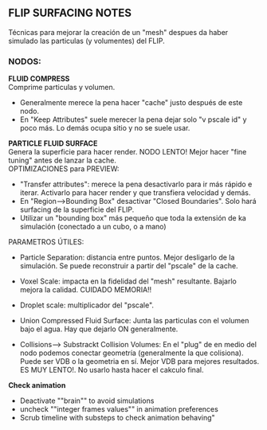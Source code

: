 ## FLIP SURFACING NOTES
Técnicas para mejorar la creación de un "mesh" despues da haber simulado las particulas (y volumentes) del FLIP.



### NODOS:   
**FLUID COMPRESS**   
Comprime particulas y volumen.
- Generalmente merece la pena hacer "cache" justo después de este nodo.
- En "Keep Attributes" suele merecer la pena dejar solo "v pscale id" y poco más. Lo demás ocupa sitio y no se suele usar.

**PARTICLE FLUID SURFACE**   
Genera la superficie para hacer render. NODO LENTO! Mejor hacer "fine tuning" antes de lanzar la cache.   
OPTIMIZACIONES para PREVIEW:
- "Transfer attributes": merece la pena desactivarlo para ir más rápido e iterar. Activarlo para hacer render y que transfiera velocidad y demás.
- En "Region-->Bounding Box" desactivar "Closed Boundaries". Solo hará surfacing de la superficie del FLIP.
- Utilizar un "bounding box" más pequeño que toda la extensión de ka simulación (conectado a un cubo, o a mano)   

PARAMETROS ÚTILES:   
- Particle Separation: distancia entre puntos. Mejor desligarlo de la simulación. Se puede  reconstruir a partir del "pscale" de la cache.    
- Voxel Scale: impacta en la fidelidad del "mesh" resultante. Bajarlo mejora la calidad. CUIDADO MEMORIA!!
- Droplet scale: multiplicador del "pscale".

- Union Compressed Fluid Surface: Junta las particulas con el volumen bajo el agua. Hay que dejarlo ON generalmente.
- Collisions--> Substrackt Collision Volumes: En el "plug" de en medio del nodo podemos conectar geometría (generalmente la que colisiona). Puede ser VDB o la geometria en sí. Mejor VDB para mejores resultados. ES MUY LENTO!. No usarlo hasta hacer el cakculo final.

**Check animation**   
- Deactivate ""brain"" to avoid simulations   
- uncheck ""integer frames values"" in animation preferences   
- Scrub timeline with substeps to check animation behaving"   

